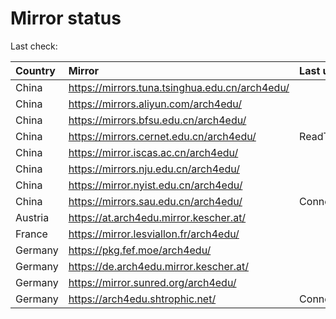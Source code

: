 <script src="./time.js"></script>
# Mirror status
Last check: <script type="text/javascript">localize(1751374423.428502);</script>

|Country|Mirror|Last update|
|:------|:-----|:----------|
|China|https://mirrors.tuna.tsinghua.edu.cn/arch4edu/|<script type="text/javascript">localize(1751352594);</script>|
|China|https://mirrors.aliyun.com/arch4edu/|<script type="text/javascript">localize(1751352594);</script>|
|China|https://mirrors.bfsu.edu.cn/arch4edu/|<script type="text/javascript">localize(1751309212);</script>|
|China|https://mirrors.cernet.edu.cn/arch4edu/|ReadTimeout|
|China|https://mirror.iscas.ac.cn/arch4edu/|<script type="text/javascript">localize(1750574662);</script>|
|China|https://mirrors.nju.edu.cn/arch4edu/|<script type="text/javascript">localize(1751266314);</script>|
|China|https://mirror.nyist.edu.cn/arch4edu/|<script type="text/javascript">localize(1751309212);</script>|
|China|https://mirrors.sau.edu.cn/arch4edu/|ConnectionError|
|Austria|https://at.arch4edu.mirror.kescher.at/|<script type="text/javascript">localize(1751352594);</script>|
|France|https://mirror.lesviallon.fr/arch4edu/|<script type="text/javascript">localize(1751309212);</script>|
|Germany|https://pkg.fef.moe/arch4edu/|<script type="text/javascript">localize(1751352594);</script>|
|Germany|https://de.arch4edu.mirror.kescher.at/|<script type="text/javascript">localize(1751352594);</script>|
|Germany|https://mirror.sunred.org/arch4edu/|<script type="text/javascript">localize(1751352594);</script>|
|Germany|https://arch4edu.shtrophic.net/|ConnectionError|

<script src="./tablefilter/tablefilter.js"></script>
<script src="./table.js"></script>